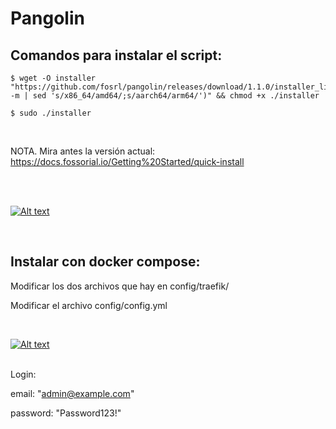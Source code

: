 # Pangolin

## Comandos para instalar el script:

```
$ wget -O installer "https://github.com/fosrl/pangolin/releases/download/1.1.0/installer_linux_$(uname -m | sed 's/x86_64/amd64/;s/aarch64/arm64/')" && chmod +x ./installer

$ sudo ./installer
```
<br>

NOTA. Mira antes la versión actual: https://docs.fossorial.io/Getting%20Started/quick-install

<br>

<br>

[![Alt text](https://img.youtube.com/vi/i9AmiJPjqUQ/0.jpg)](https://www.youtube.com/watch?v=i9AmiJPjqUQ)

<br>

## Instalar con docker compose:

Modificar los dos archivos que hay en config/traefik/

Modificar el archivo config/config.yml

<br>

[![Alt text](https://img.youtube.com/vi/oU18kYkpsDI/0.jpg)](https://www.youtube.com/watch?v=oU18kYkpsDI)

<br>
Login:

email: "admin@example.com" 
        
password: "Password123!"





